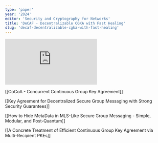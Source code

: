 ```yaml
---
type: 'paper'
year: '2024'
editor: 'Security and Cryptography for Networks'
title: 'DeCAF - Decentralizable CGKA with Fast Healing'
slug: 'decaf-decentralizable-cgka-with-fast-healing'
---
```


![](https://static.meri.garden/1fbab41917a40fea6320ca9ae7402c63.pdf)

[[CoCoA - Concurrent Continuous Group Key Agreement]]

[[Key Agreement for Decentralized Secure Group Messaging with Strong Security Guarantees]]

[[How to Hide MetaData in MLS-Like Secure Group Messaging - Simple, Modular, and Post-Quantum]]

[[A Concrete Treatment of Efficient Continuous Group Key Agreement via Multi-Recipient PKEs]]